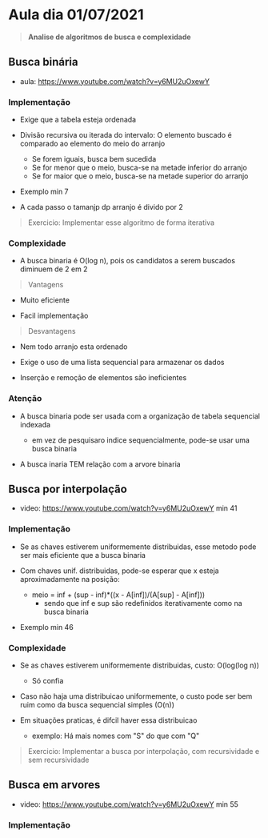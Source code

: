 # Aula dia 01/07/2021
>**Analise de algoritmos de busca e complexidade**

## Busca binária

* aula: https://www.youtube.com/watch?v=y6MU2uOxewY

### Implementação

* Exige que a tabela esteja ordenada

* Divisão recursiva ou iterada do intervalo: O elemento buscado é comparado ao elemento do meio do arranjo
    * Se forem iguais, busca bem sucedida
    * Se for menor que o meio, busca-se na metade inferior do arranjo
    * Se for maior que o meio, busca-se na metade superior do arranjo

* Exemplo min 7

* A cada passo o tamanjp dp arranjo é divido por 2

> Exercicio: Implementar esse algoritmo de forma iterativa

### Complexidade

* A busca binaria é O(log n), pois os candidatos a serem buscados diminuem de 2 em 2

> Vantagens

* Muito eficiente

* Facil implementação

> Desvantagens

* Nem todo arranjo esta ordenado

* Exige o uso de uma lista sequencial para armazenar os dados

* Inserção e remoção de elementos são ineficientes

### Atenção

* A busca binaria pode ser usada com a organização de tabela sequencial indexada
    * em vez de pesquisaro indice sequencialmente, pode-se usar uma busca binaria

* A busca inaria TEM relação com a arvore binaria

## Busca por interpolação

* video: https://www.youtube.com/watch?v=y6MU2uOxewY min 41

### Implementação

* Se as chaves estiverem uniformemente distribuidas, esse metodo pode ser mais eficiente que a busca binaria

* Com chaves unif. distribuidas, pode-se esperar que x esteja aproximadamente na posição:
    * meio = inf + (sup - inf)*((x - A[inf])/(A[sup] - A[inf]))
        * sendo que inf e sup são redefinidos iterativamente como na busca binaria

* Exemplo min 46

### Complexidade

* Se as chaves estiverem uniformemente distribuidas, custo: O(log(log n)) 
    * Só confia

* Caso não haja uma distribuicao uniformemente, o custo pode ser bem ruim como da busca sequencial simples (O(n))

* Em situações praticas, é difcil haver essa distribuicao
    * exemplo: Há mais nomes com "S" do que com "Q"

> Exercicio: Implementar a busca por interpolação, com recursividade e sem recursividade

## Busca em arvores

* video: https://www.youtube.com/watch?v=y6MU2uOxewY min 55

### Implementação


